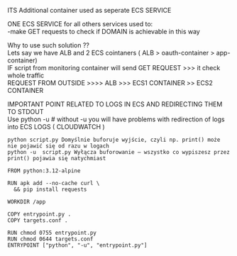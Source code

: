 ITS Additional container used as seperate ECS SERVICE  

ONE ECS SERVICE for all others services used to:  
-make GET requests to check if DOMAIN is achievable in this way  

Why to use such solution ??  
Lets say we have ALB and 2 ECS cointaners ( ALB > oauth-container > app-container)  
IF script from monitoring container will send GET REQUEST >>> it check whole traffic  
REQUEST FROM OUTSIDE >>>> ALB >>> ECS1 CONTAINER >> ECS2 CONTAINER



IMPORTANT POINT RELATED TO LOGS IN ECS AND REDIRECTING THEM TO STDOUT  
Use python -u  # without -u you will have problems with redirection of logs into ECS LOGS ( CLOUDWATCH )

```
python script.py Domyślnie buforuje wyjście, czyli np. print() może nie pojawić się od razu w logach  
python -u  script.py Wyłącza buforowanie – wszystko co wypiszesz przez print() pojawia się natychmiast  
```

```
FROM python:3.12-alpine

RUN apk add --no-cache curl \
  && pip install requests
  
WORKDIR /app

COPY entrypoint.py .
COPY targets.conf .

RUN chmod 0755 entrypoint.py
RUN chmod 0644 targets.conf
ENTRYPOINT ["python", "-u", "entrypoint.py"]
```
